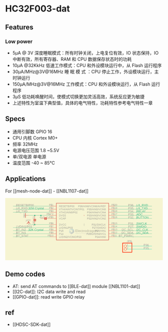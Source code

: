 
# HC32F003-dat


## Features 


### Low power 
-  5μA @ 3V  深度睡眠模式：所有时钟关闭，上电复位有效，IO  状态保持，IO  中断有效，所有寄存器、RAM  和  CPU  数据保存状态时的功耗 
-  10μA @32KkHz  低速工作模式：CPU  和外设模块运行中，从  Flash  运行程序 
-  30μA/MHz@3V@16MHz  睡 眠 模 式 ：CPU  停止工作，外设模块运行，主时钟运行 
-  150μA/MHz@3V@16MHz  工作模式：CPU  和外设模块运行，从  Flash  运行程序 
-  3μS  低功耗唤醒时间，使模式切换更加灵活高效，系统反应更为敏捷 
-  上述特性为室温下典型值，具体的电气特性，功耗特性参考电气特性一章

## Specs 

- 通用引脚数 GPIO  16 
- CPU 内核  Cortex M0+ 
- 频率  32MHz 
- 电源电压范围  1.8 ~5.5V 
- 单/双电源  单电源 
- 温度范围  -40 ~ 85℃




## Applications

For [[mesh-node-dat]] - [[NBL1107-dat]]

![](2024-05-15-16-48-43.png)


## Demo codes 

- AT: send AT commands to [[BLE-dat]] module [[NBL1101-dat]]
- [[I2C-dat]]: I2C data write and read 
- [[GPIO-dat]]: read write GPIO relay 



## ref 

- [[HDSC-SDK-dat]]